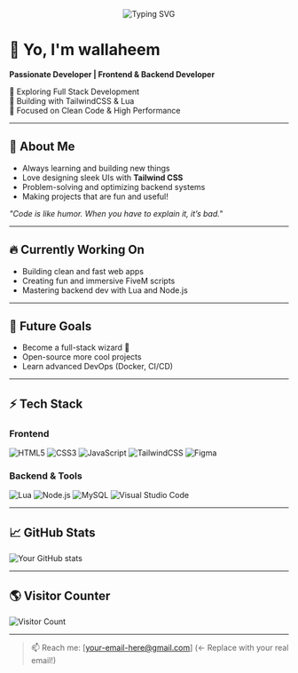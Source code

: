 <!-- Banner -->
<div align="center">
  <img src="https://readme-typing-svg.demolab.com?font=Fira+Code&size=30&pause=1000&color=F7F7F7&center=true&vCenter=true&width=1000&height=100&lines=Welcome+to+my+GitHub+Profile!;Frontend+%2F+Backend+Developer;Building+cool+stuff+everyday!;Let's+Code+Something+Awesome+%F0%9F%9A%80" alt="Typing SVG" />
</div>

# 👋 Yo, I'm wallaheem

**Passionate Developer | Frontend & Backend Developer**

🚀 Exploring Full Stack Development  
🎨 Building with TailwindCSS & Lua  
🧹 Focused on Clean Code & High Performance

---

## 🧠 About Me
- Always learning and building new things
- Love designing sleek UIs with **Tailwind CSS**
- Problem-solving and optimizing backend systems
- Making projects that are fun and useful!

_"Code is like humor. When you have to explain it, it’s bad."_

---

## 🔥 Currently Working On
- Building clean and fast web apps
- Creating fun and immersive FiveM scripts
- Mastering backend dev with Lua and Node.js

---

## 🎯 Future Goals
- Become a full-stack wizard 🧙
- Open-source more cool projects
- Learn advanced DevOps (Docker, CI/CD)

---

## ⚡ Tech Stack
### Frontend
![HTML5](https://img.shields.io/badge/html5-%23E34F26.svg?style=for-the-badge&logo=html5&logoColor=white)
![CSS3](https://img.shields.io/badge/css3-%231572B6.svg?style=for-the-badge&logo=css3&logoColor=white)
![JavaScript](https://img.shields.io/badge/javascript-%23F7DF1E.svg?style=for-the-badge&logo=javascript&logoColor=black)
![TailwindCSS](https://img.shields.io/badge/tailwindcss-%2306B6D4.svg?style=for-the-badge&logo=tailwindcss&logoColor=white)
![Figma](https://img.shields.io/badge/figma-%23F24E1E.svg?style=for-the-badge&logo=figma&logoColor=white)

### Backend & Tools
![Lua](https://img.shields.io/badge/lua-%230079C1.svg?style=for-the-badge&logo=lua&logoColor=white)
![Node.js](https://img.shields.io/badge/node.js-%23339933.svg?style=for-the-badge&logo=nodedotjs&logoColor=white)
![MySQL](https://img.shields.io/badge/mysql-%2300f.svg?style=for-the-badge&logo=mysql&logoColor=white)
![Visual Studio Code](https://img.shields.io/badge/Visual%20Studio%20Code-0078d7.svg?style=for-the-badge&logo=visual-studio-code&logoColor=white)

---

## 📈 GitHub Stats
![Your GitHub stats](https://github-readme-stats.vercel.app/api?username=wallaheem&show_icons=true&theme=tokyonight)

---

## 🌎 Visitor Counter
![Visitor Count](https://profile-counter.glitch.me/wallaheem/count.svg)

---
> 📫 Reach me: [your-email-here@gmail.com] (← Replace with your real email!)
